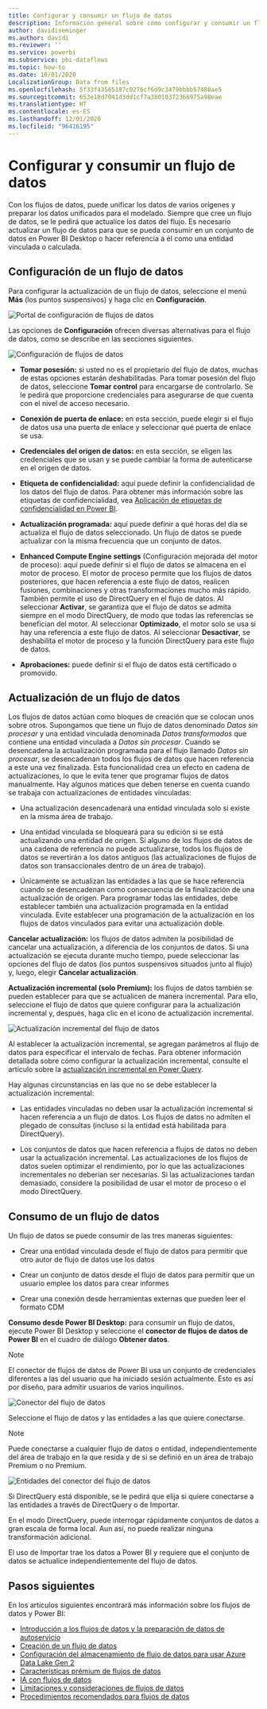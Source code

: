 ```yaml
---
title: Configurar y consumir un flujo de datos
description: Información general sobre cómo configurar y consumir un flujo de datos en Power BI
author: davidiseminger
ms.author: davidi
ms.reviewer: ''
ms.service: powerbi
ms.subservice: pbi-dataflows
ms.topic: how-to
ms.date: 10/01/2020
LocalizationGroup: Data from files
ms.openlocfilehash: 5f33f43565187c0276cf6d9c3479bbbb57480ae5
ms.sourcegitcommit: 653e18d7041d3dd1cf7a38010372366975a98eae
ms.translationtype: HT
ms.contentlocale: es-ES
ms.lasthandoff: 12/01/2020
ms.locfileid: "96416195"
---
```

# <a name="configure-and-consume-a-dataflow"></a>Configurar y consumir un flujo de datos

Con los flujos de datos, puede unificar los datos de varios orígenes y preparar los datos unificados para el modelado. Siempre que cree un flujo de datos, se le pedirá que actualice los datos del flujo. Es necesario actualizar un flujo de datos para que se pueda consumir en un conjunto de datos en Power BI Desktop o hacer referencia a él como una entidad vinculada o calculada.

## <a name="configuring-a-dataflow"></a>Configuración de un flujo de datos

Para configurar la actualización de un flujo de datos, seleccione el menú **Más** (los puntos suspensivos) y haga clic en **Configuración**.

![Portal de configuración de flujos de datos](media/dataflows-configure-consume/dataflow-settings.png)

Las opciones de **Configuración** ofrecen diversas alternativas para el flujo de datos, como se describe en las secciones siguientes.

![Configuración de flujos de datos](media/dataflows-configure-consume/dataflow-settings-detailed.png)

* **Tomar posesión:** si usted no es el propietario del flujo de datos, muchas de estas opciones estarán deshabilitadas. Para tomar posesión del flujo de datos, seleccione **Tomar control** para encargarse de controlarlo. Se le pedirá que proporcione credenciales para asegurarse de que cuenta con el nivel de acceso necesario.

* **Conexión de puerta de enlace:** en esta sección, puede elegir si el flujo de datos usa una puerta de enlace y seleccionar qué puerta de enlace se usa. 

* **Credenciales del origen de datos:** en esta sección, se eligen las credenciales que se usan y se puede cambiar la forma de autenticarse en el origen de datos.

* **Etiqueta de confidencialidad:** aquí puede definir la confidencialidad de los datos del flujo de datos. Para obtener más información sobre las etiquetas de confidencialidad, vea [Aplicación de etiquetas de confidencialidad en Power BI](../../admin/service-security-apply-data-sensitivity-labels.md).

* **Actualización programada:** aquí puede definir a qué horas del día se actualiza el flujo de datos seleccionado. Un flujo de datos se puede actualizar con la misma frecuencia que un conjunto de datos.

* **Enhanced Compute Engine settings** (Configuración mejorada del motor de proceso): aquí puede definir si el flujo de datos se almacena en el motor de proceso. El motor de proceso permite que los flujos de datos posteriores, que hacen referencia a este flujo de datos, realicen fusiones, combinaciones y otras transformaciones mucho más rápido. También permite el uso de DirectQuery en el flujo de datos. Al seleccionar **Activar**, se garantiza que el flujo de datos se admita siempre en el modo DirectQuery, de modo que todas las referencias se benefician del motor. Al seleccionar **Optimizado**, el motor solo se usa si hay una referencia a este flujo de datos. Al seleccionar **Desactivar**, se deshabilita el motor de proceso y la función DirectQuery para este flujo de datos.

* **Aprobaciones:** puede definir si el flujo de datos está certificado o promovido. 

## <a name="refreshing-a-dataflow"></a>Actualización de un flujo de datos
Los flujos de datos actúan como bloques de creación que se colocan unos sobre otros. Supongamos que tiene un flujo de datos denominado *Datos sin procesar* y una entidad vinculada denominada *Datos transformados* que contiene una entidad vinculada a *Datos sin procesar*. Cuando se desencadena la actualización programada para el flujo llamado *Datos sin procesar*, se desencadenan todos los flujos de datos que hacen referencia a este una vez finalizada. Esta funcionalidad crea un efecto en cadena de actualizaciones, lo que le evita tener que programar flujos de datos manualmente. Hay algunos matices que deben tenerse en cuenta cuando se trabaja con actualizaciones de entidades vinculadas:

* Una actualización desencadenará una entidad vinculada solo si existe en la misma área de trabajo.

* Una entidad vinculada se bloqueará para su edición si se está actualizando una entidad de origen. Si alguno de los flujos de datos de una cadena de referencia no puede actualizarse, todos los flujos de datos se revertirán a los datos antiguos (las actualizaciones de flujos de datos son transaccionales dentro de un área de trabajo).

* Únicamente se actualizan las entidades a las que se hace referencia cuando se desencadenan como consecuencia de la finalización de una actualización de origen. Para programar todas las entidades, debe establecer también una actualización programada en la entidad vinculada. Evite establecer una programación de la actualización en los flujos de datos vinculados para evitar una actualización doble.

**Cancelar actualización:** los flujos de datos admiten la posibilidad de cancelar una actualización, a diferencia de los conjuntos de datos. Si una actualización se ejecuta durante mucho tiempo, puede seleccionar las opciones del flujo de datos (los puntos suspensivos situados junto al flujo) y, luego, elegir **Cancelar actualización**.

**Actualización incremental (solo Premium):** los flujos de datos también se pueden establecer para que se actualicen de manera incremental. Para ello, seleccione el flujo de datos que quiere configurar para la actualización incremental y, después, haga clic en el icono de actualización incremental.

![Actualización incremental del flujo de datos](media/dataflows-configure-consume/dataflow-created-entity.png)

Al establecer la actualización incremental, se agregan parámetros al flujo de datos para especificar el intervalo de fechas. Para obtener información detallada sobre cómo configurar la actualización incremental, consulte el artículo sobre la [actualización incremental en Power Query](/power-query/dataflows/incremental-refresh).

Hay algunas circunstancias en las que no se debe establecer la actualización incremental:

* Las entidades vinculadas no deben usar la actualización incremental si hacen referencia a un flujo de datos. Los flujos de datos no admiten el plegado de consultas (incluso si la entidad está habilitada para DirectQuery). 

* Los conjuntos de datos que hacen referencia a flujos de datos no deben usar la actualización incremental. Las actualizaciones de los flujos de datos suelen optimizar el rendimiento, por lo que las actualizaciones incrementales no deberían ser necesarias. Si las actualizaciones tardan demasiado, considere la posibilidad de usar el motor de proceso o el modo DirectQuery.

## <a name="consuming-a-dataflow"></a>Consumo de un flujo de datos

Un flujo de datos se puede consumir de las tres maneras siguientes:

* Crear una entidad vinculada desde el flujo de datos para permitir que otro autor de flujo de datos use los datos

* Crear un conjunto de datos desde el flujo de datos para permitir que un usuario emplee los datos para crear informes

* Crear una conexión desde herramientas externas que pueden leer el formato CDM

**Consumo desde Power BI Desktop:** para consumir un flujo de datos, ejecute Power BI Desktop y seleccione el **conector de flujos de datos de Power BI** en el cuadro de diálogo **Obtener datos**.

> [!NOTE]
> El conector de flujos de datos de Power BI usa un conjunto de credenciales diferentes a las del usuario que ha iniciado sesión actualmente. Esto es así por diseño, para admitir usuarios de varios inquilinos.

![Conector del flujo de datos](media/dataflows-configure-consume/dataflow-connector.png)

Seleccione el flujo de datos y las entidades a las que quiere conectarse. 

> [!NOTE]
> Puede conectarse a cualquier flujo de datos o entidad, independientemente del área de trabajo en la que resida y de si se definió en un área de trabajo Premium o no Premium.

![Entidades del conector del flujo de datos](media/dataflows-configure-consume/dataflow-entities-picker.png)

Si DirectQuery está disponible, se le pedirá que elija si quiere conectarse a las entidades a través de DirectQuery o de Importar. 

En el modo DirectQuery, puede interrogar rápidamente conjuntos de datos a gran escala de forma local. Aun así, no puede realizar ninguna transformación adicional. 

El uso de Importar trae los datos a Power BI y requiere que el conjunto de datos se actualice independientemente del flujo de datos.

## <a name="next-steps"></a>Pasos siguientes
En los artículos siguientes encontrará más información sobre los flujos de datos y Power BI:

* [Introducción a los flujos de datos y la preparación de datos de autoservicio](dataflows-introduction-self-service.md)
* [Creación de un flujo de datos](dataflows-create.md)
* [Configuración del almacenamiento de flujo de datos para usar Azure Data Lake Gen 2](dataflows-azure-data-lake-storage-integration.md)
* [Características prémium de flujos de datos](dataflows-premium-features.md)
* [IA con flujos de datos](dataflows-machine-learning-integration.md)
* [Limitaciones y consideraciones de flujos de datos](dataflows-features-limitations.md)
* [Procedimientos recomendados para flujos de datos](dataflows-best-practices.md)